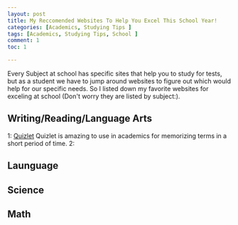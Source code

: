```yaml
---
layout: post
title: My Reccomended Websites To Help You Excel This School Year!
categories: [Academics, Studying Tips ]
tags: [Academics, Studying Tips, School ]
comment: 1
toc: 1

---
```

Every Subject at school has specific sites that 
help you to study for tests, but as a student we 
have to jump around websites to figure out which 
would help  for our specific needs. So I listed down 
my favorite websites for exceling at school
(Don't worry they are listed by subject:).

## Writing/Reading/Language Arts
1: [Quizlet](https://quizlet.com/latest)
Quizlet is amazing to use in academics for memorizing terms in a short period of time.
2: 

## Launguage
## Science
## Math

<!-- Google tag (gtag.js) -->
<script async src="https://www.googletagmanager.com/gtag/js?id=G-GQEDS90N4H"></script>
<script>
  window.dataLayer = window.dataLayer || [];
  function gtag(){dataLayer.push(arguments);}
  gtag('js', new Date());

  gtag('config', 'G-GQEDS90N4H');
</script>


